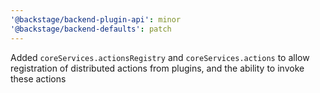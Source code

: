 ```yaml
---
'@backstage/backend-plugin-api': minor
'@backstage/backend-defaults': patch
---
```


Added `coreServices.actionsRegistry` and `coreServices.actions` to allow registration of distributed actions from plugins, and the ability to invoke these actions
